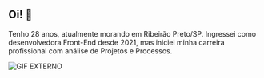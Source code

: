 ## Oi! 👋

Tenho 28 anos, atualmente morando em Ribeirão Preto/SP. Ingressei como desenvolvedora Front-End desde 2021, mas iniciei minha carreira profissional com análise de Projetos e Processos.

![GIF EXTERNO](https://media.tenor.com/jXhtj6c1nJ8AAAAi/cat-vibing.gif)
